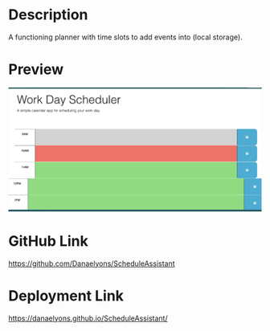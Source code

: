 # Description
A functioning planner with time slots to add events into (local storage).
# Preview
![calendar picture](Assets/images/calendar-picture.png)
# GitHub Link
https://github.com/Danaelyons/ScheduleAssistant
# Deployment Link
https://danaelyons.github.io/ScheduleAssistant/

